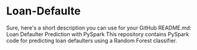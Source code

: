 # Loan-Defaulte
 Sure, here's a short description you can use for your GitHub README.md:  Loan Defaulter Prediction with PySpark This repository contains PySpark code for predicting loan defaulters using a Random Forest classifier. 
